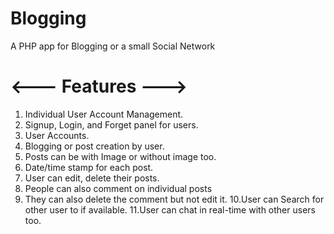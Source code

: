 # Blogging
A PHP app for Blogging or a small Social Network 
# <--- Features --->

1. Individual User Account Management.
2. Signup, Login, and Forget panel for users.
3. User Accounts.
4. Blogging or post creation by user.
5. Posts can be with Image or without image too.
6. Date/time stamp for each post.
7. User can edit, delete their posts.
8. People can also comment on individual posts 
9. They can also delete the comment but not edit it. 
10.User can Search for other user to if available.
11.User can chat in real-time with other users too.
